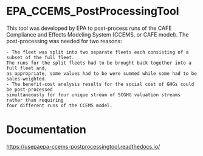 # EPA_CCEMS_PostProcessingTool

This tool was developed by EPA to post-process runs of the CAFE Compliance and Effects Modeling System (CCEMS, or CAFE model). The post-processing was
needed for two reasons:

    - The fleet was split into two separate fleets each consisting of a subset of the full fleet. 
    The runs for the split fleets had to be brought back together into a full fleet and, 
    as appropriate, some values had to be were summed while some had to be sales-weighted.
    - The benefit-cost analysis results for the social cost of GHGs could be post-processed 
    simultaneously for four unique stream of SCGHG valuation streams rather than requiring
    four different runs of the CCEMS model.

Documentation
=============

https://usepaepa-ccems-postprocessingtool.readthedocs.io/

